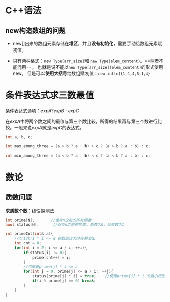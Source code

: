 # C++语法

## new构造数组的问题

- new[]出来的数组元素存储在**堆区**，并且**没有初始化**，需要手动给数组元素赋初值。

- 只有两种格式：`new Type[arr_size]`和 `new Type(elem_content)`。==两者不能混用==。
        也就是说不能以`new Type[arr_size](elem_content)`的形式使用new。
        但是可以**使用大括号**给数组赋初值：`new int[n]{1,1,4,5,1,4}`

# 条件表达式求三数最值

条件表达式通项：$expA  ?  expB  :  expC$

在$expA$中将两个数之间的最值与第三个数比较，所得的结果再与第三个数进行比较。一般来说$expA$就是$expC$的表达式。

```c++
int a, b, c;

int max_among_three = (a > b ? a : b) > c ? (a > b ? a : b) : c;

int min_among_three = (a < b ? a : b) < c ? (a < b ? a : b) : c;
```


# 数论

## 质数问题

**求质数个数**：线性探测法
```c++
int prime[N];       //保存n之前的所有质数
bool status[N];      //保存n之前的性质，质数为0，非质数为1

int primeCnt(int& a){
    //trick:i * i <= a 在数值较大时容易溢出
    int cnt = 0;
    for(int i = 2; i <= a / i; ++i){
        if(status[i] != 0){
            prime[cnt++] = i;
        }
        //也就是prime[j] * i <= a
        for(int j = 0; prime[j] <= a / i； ++j){
            status[prime[j] * i] = true;    //使用prime[j] * i 的最小质因数prime[j]来确定是否是质数，这样不会出现重复过滤的情况，是线性的
            if(i % prime[j] == 0) break;
        }
    }
}

```



